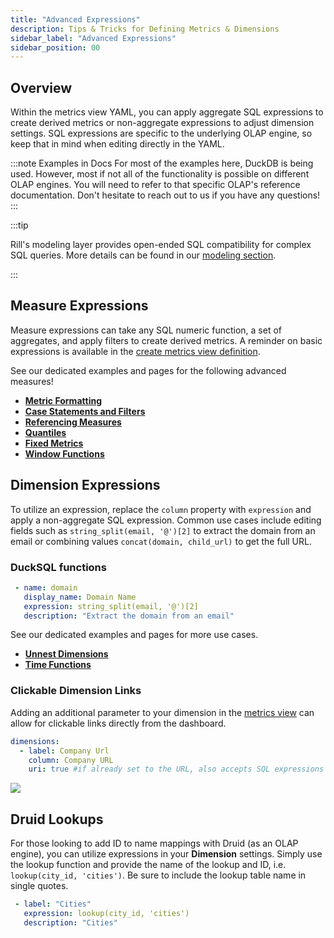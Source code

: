 ```yaml
---
title: "Advanced Expressions"
description: Tips & Tricks for Defining Metrics & Dimensions
sidebar_label: "Advanced Expressions"
sidebar_position: 00
---
```


## Overview

Within the metrics view YAML, you can apply aggregate SQL expressions to create derived metrics or non-aggregate expressions to adjust dimension settings. SQL expressions are specific to the underlying OLAP engine, so keep that in mind when editing directly in the YAML. 

:::note Examples in Docs
For most of the examples here, DuckDB is being used. However, most if not all of the functionality is possible on different OLAP engines. You will need to refer to that specific OLAP's reference documentation. Don't hesitate to reach out to us if you have any questions! 
:::


:::tip

Rill's modeling layer provides open-ended SQL compatibility for complex SQL queries. More details can be found in our [modeling section](/build/models/models.md).

:::

## Measure Expressions

Measure expressions can take any SQL numeric function, a set of aggregates, and apply filters to create derived metrics. A reminder on basic expressions is available in the [create metrics view definition](../metrics-view.md#measures).

See our dedicated examples and pages for the following advanced measures!
- **[Metric Formatting](/build/metrics-view/advanced-expressions/metric-formatting)**
- **[Case Statements and Filters](/build/metrics-view/advanced-expressions/case-statements)**
- **[Referencing Measures](/build/metrics-view/advanced-expressions/referencing)**
- **[Quantiles](/build/metrics-view/advanced-expressions/quantiles)**
- **[Fixed Metrics](/build/metrics-view/advanced-expressions/fixed-metrics)**
- **[Window Functions](/build/metrics-view/advanced-expressions/windows)**

  



## Dimension Expressions

To utilize an expression, replace the `column` property with `expression` and apply a non-aggregate SQL expression. Common use cases include editing fields such as `string_split(email, '@')[2]` to extract the domain from an email or combining values `concat(domain, child_url)` to get the full URL.

### DuckSQL functions

 ```yaml
  - name: domain
    display_name: Domain Name
    expression: string_split(email, '@')[2]
    description: "Extract the domain from an email"
```

See our dedicated examples and pages for more use cases.

- **[Unnest Dimensions](/build/metrics-view/advanced-expressions/unnesting)**
- **[Time Functions](/build/metrics-view/advanced-expressions/time-functions)**

### Clickable Dimension Links 
Adding an additional parameter to your dimension in the [metrics view](/build/metrics-view) can allow for clickable links directly from the dashboard.

```yaml
dimensions:
  - label: Company Url
    column: Company URL
    uri: true #if already set to the URL, also accepts SQL expressions
```
 <img src = '/img/build/dashboard/clickable-dimension.png' class='rounded-gif' />
<br />


## Druid Lookups

For those looking to add ID to name mappings with Druid (as an OLAP engine), you can utilize expressions in your **Dimension** settings. Simply use the lookup function and provide the name of the lookup and ID, i.e. `lookup(city_id, 'cities')`. Be sure to include the lookup table name in single quotes.

 ```yaml
  - label: "Cities"
    expression: lookup(city_id, 'cities')
    description: "Cities"
```